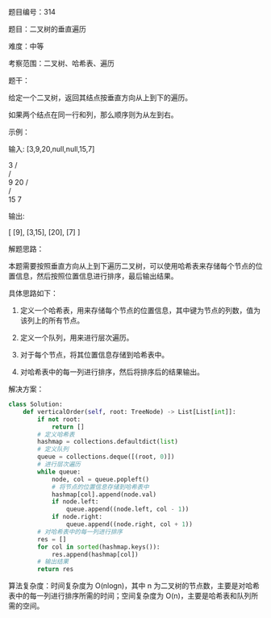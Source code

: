 题目编号：314

题目：二叉树的垂直遍历

难度：中等

考察范围：二叉树、哈希表、遍历

题干：

给定一个二叉树，返回其结点按垂直方向从上到下的遍历。 

如果两个结点在同一行和列，那么顺序则为从左到右。

示例：

输入: [3,9,20,null,null,15,7]

   3
  /\
 /  \
 9  20
    /\
   /  \
  15   7 

输出:

[
  [9],
  [3,15],
  [20],
  [7]
]

解题思路：

本题需要按照垂直方向从上到下遍历二叉树，可以使用哈希表来存储每个节点的位置信息，然后按照位置信息进行排序，最后输出结果。

具体思路如下：

1. 定义一个哈希表，用来存储每个节点的位置信息，其中键为节点的列数，值为该列上的所有节点。

2. 定义一个队列，用来进行层次遍历。

3. 对于每个节点，将其位置信息存储到哈希表中。

4. 对哈希表中的每一列进行排序，然后将排序后的结果输出。

解决方案：

```python
class Solution:
    def verticalOrder(self, root: TreeNode) -> List[List[int]]:
        if not root:
            return []
        # 定义哈希表
        hashmap = collections.defaultdict(list)
        # 定义队列
        queue = collections.deque([(root, 0)])
        # 进行层次遍历
        while queue:
            node, col = queue.popleft()
            # 将节点的位置信息存储到哈希表中
            hashmap[col].append(node.val)
            if node.left:
                queue.append((node.left, col - 1))
            if node.right:
                queue.append((node.right, col + 1))
        # 对哈希表中的每一列进行排序
        res = []
        for col in sorted(hashmap.keys()):
            res.append(hashmap[col])
        # 输出结果
        return res
```

算法复杂度：时间复杂度为 O(nlogn)，其中 n 为二叉树的节点数，主要是对哈希表中的每一列进行排序所需的时间；空间复杂度为 O(n)，主要是哈希表和队列所需的空间。